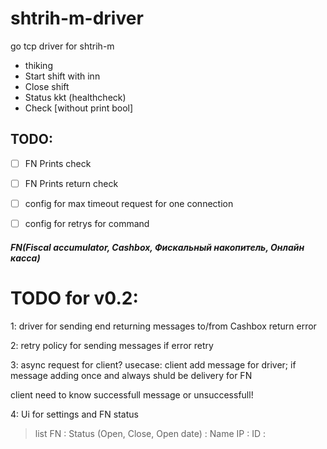 # shtrih-m-driver

go tcp driver for shtrih-m

- thiking
- Start shift with inn
- Close shift
- Status kkt (healthcheck)
- Check [without print bool]

## TODO:

- [ ] FN Prints check
- [ ] FN Prints return check

- [ ] config for max timeout request for one connection
- [ ] config for retrys for command

#### *FN(Fiscal accumulator, Cashbox, Фискальный накопитель, Онлайн касса)*

# TODO for v0.2:

1: driver for sending end returning messages to/from Cashbox return error

2: retry policy for sending messages if error retry

3: async request for client? usecase:
client add message for driver; if message adding once and always shuld be delivery for FN

client need to know successfull message or unsuccessfull!

4: Ui for settings and FN status
>
> list FN : Status (Open, Close, Open date) : Name IP : ID : 

